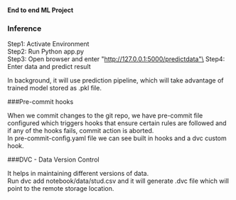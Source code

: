 #### End to end ML Project

### Inference

Step1: Activate Environment\
Step2: Run Python app.py\
Step3: Open browser and enter "http://127.0.0.1:5000/predictdata"\
Step4: Enter data and predict result

In background, it will use prediction pipeline, which will take advantage of trained model stored as .pkl file.


###Pre-commit hooks

When we commit changes to the git repo, we have pre-commit file configured which triggers hooks that ensure certain rules are followed and if any of the hooks fails, commit action is aborted.\
In pre-commit-config.yaml file we can see built in hooks and a dvc custom hook.

###DVC - Data Version Control

It helps in maintaining different versions of data.\
Run dvc add notebook/data/stud.csv and it will generate .dvc file which will point to the remote storage location.
